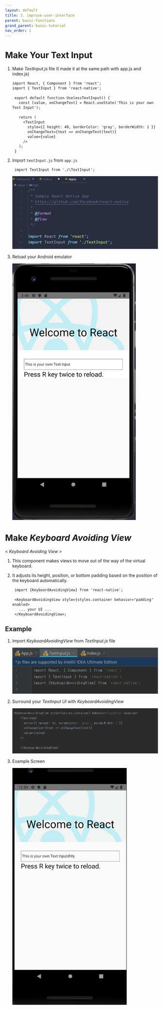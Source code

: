 ```yaml
---
layout: default
title: 3. improve-user-interface
parent: basic-functions
grand_parent: basic-tutorial
nav_order: 1
---
```



# Make Your Text Input 

  1. Make *TextInput.js* file (I made it at the same path with app.js and index.js)

     
         import React, { Component } from 'react';
         import { TextInput } from 'react-native';

          export default function UselessTextInput() {
            const [value, onChangeText] = React.useState('This is your own Text Input');

            return (
              <TextInput
                style={{ height: 40, borderColor: 'gray', borderWidth: 1 }}
                onChangeText={text => onChangeText(text)}
                value={value}
              />
            );
          }


  2. Import `textInput.js` from `app.js`

          import TextInput from './\TextInput';

      ![importInputText](../images/importTextInput.png)

  3. Reload your Android emulator 

      ![reloadTextInput](../images/reloadTextInput.png)


# Make *Keyboard Avoiding View*

  < *Keyboard Avoiding View* >

  1. This component makes views to move out of the way of the virtual keyboard.

  2. It adjusts its height, position, or bottom padding based on the position of the keyboard automatically.


          import {KeyboardAvoidingView} from 'react-native';

          <KeyboardAvoidingView style={styles.container behavior="padding" enabled>
            ... your UI ...
          </KeyboardAvoidingView>;

  ## Example

  1. Import *KeyboardAvoidingView* from *TextInput.js* file
  
      ![importKeyboardAvoidingView](../images/importKeyboardAvoidingView.png)

  2. Surround your *TextInput UI* with *KeyboardAvoidingView*

      ![SourroundYourUI](../images/SurroundYourUI.png)

  3. Example Screen

      ![keyboardview.gif](../images/keyboardview.gif)




  






    